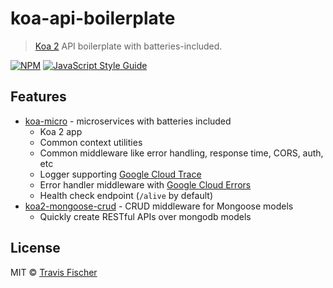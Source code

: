 # koa-api-boilerplate

> [Koa 2](http://koajs.com/) API boilerplate with batteries-included.

[![NPM](https://img.shields.io/npm/v/koa-api-boilerplate.svg)](https://www.npmjs.com/package/koa-api-boilerplate) [![JavaScript Style Guide](https://img.shields.io/badge/code_style-standard-brightgreen.svg)](https://standardjs.com)

## Features

- [koa-micro](https://github.com/transitive-bullshit/koa-micro) - microservices with batteries included
  - Koa 2 app
  - Common context utilities
  - Common middleware like error handling, response time, CORS, auth, etc
  - Logger supporting [Google Cloud Trace](https://cloud.google.com/trace/)
  - Error handler middleware with [Google Cloud Errors](https://cloud.google.com/error-reporting/)
  - Health check endpoint (`/alive` by default)
- [koa2-mongoose-crud](https://github.com/transitive-bullshit/koa2-mongoose-crud) - CRUD middleware for Mongoose models
  - Quickly create RESTful APIs over mongodb models

## License

MIT © [Travis Fischer](https://github.com/transitive-bullshit)
